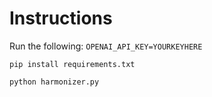 # Instructions

Run the following:
`OPENAI_API_KEY=YOURKEYHERE`

`pip install requirements.txt`

`python harmonizer.py`
